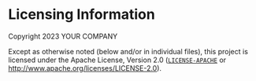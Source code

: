 # Licensing Information

Copyright 2023 YOUR COMPANY

Except as otherwise noted (below and/or in individual files), this project is licensed under the Apache License, Version 2.0 ([`LICENSE-APACHE`](Apache-2.0) or http://www.apache.org/licenses/LICENSE-2.0).
